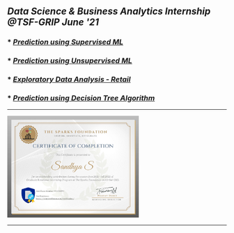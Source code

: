## _Data Science &amp; Business Analytics Internship @TSF-GRIP June '21_

### * _[Prediction using Supervised ML](https://github.com/sansuthi/Data-Science-The-Sparks-Foundation/blob/main/TASK%20%231/Task1%20Description.md)_
### * _[Prediction using Unsupervised ML](https://github.com/sansuthi/Data-Science-The-Sparks-Foundation/blob/main/TASK%20%232/Task2%20Description.md)_
### * _[Exploratory Data Analysis - Retail](https://github.com/sansuthi/Data-Science-The-Sparks-Foundation/blob/main/TASK%20%233/Task3%20Description.md)_
### * _[Prediction using Decision Tree Algorithm](https://github.com/sansuthi/Data-Science-The-Sparks-Foundation/blob/main/TASK%20%236/Task6%20Description.md)_
---
<img src="Certificate.png" width=60%, height=60%>

---
